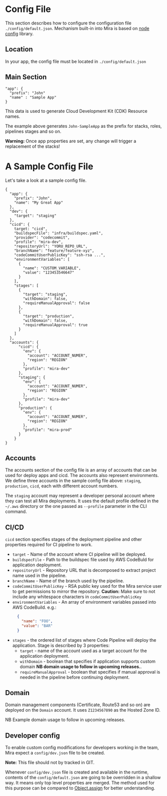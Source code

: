# Config File
This section describes how to configure the configuration file `./config/default.json`.
Mechanism built-in into Mira is based on [node config](https://www.npmjs.com/package/config) library.

## Location

In your app, the config file must be located in `./config/default.json`

## Main Section

```
"app": {
  "prefix": "John"
  "name" : "Sample App"
}
```

This data is used to generate Cloud Development Kit (CDK) Resource names.

The example above generates `John-SampleApp` as the prefix for stacks, roles, pipelines stages and so on.

__Warning:__ Once app properties are set, any change will trigger a replacement of the stacks!

# A Sample Config File

Let's take a look at a sample config file.
```
{
  "app": {
    "prefix": "John",
    "name": "My Great App"
  },
  "dev": {
    "target": "staging"
  },
  "cicd": {
    target: "cicd",
    "buildspecFile": "infra/buildspec.yaml",
    "provider": "codecommit",
    "profile": "mira-dev",
    "repositoryUrl": "YORU_REPO_URL",
    "branchName": "feature/feature-xyz",
    "codeCommitUserPublicKey": "ssh-rsa ...",
    "environmentVariables": [
      {
        "name": "CUSTOM_VARIABLE",
        "value": "123453546647"
      }
    ],
    "stages": [
      {
        "target": "staging",
        "withDomain": false,
        "requireManualApproval": false
      },
      {
        "target": "production",
        "withDomain": false,
        "requireManualApproval": true
      }
    ]
  },
  "accounts": {
      "cicd": {
        "env": {
          "account": "ACCOUNT_NUMER",
          "region": "REGION"
        },
        "profile": "mira-dev"
      },
      "staging": {
        "env": {
          "account": "ACCOUNT_NUMER",
          "region": "REGION"
        },
        "profile": "mira-dev"
      },
      "production": {
        "env": {
          "account": "ACCOUNT_NUMER",
          "region": "REGION"
        },
        "profile": "mira-prod"
      }
    }
}
```

## Accounts
The accounts section of the config file is an array of accounts that can be used for deploy apps and cicd. The accounts also represent environments.
We define three accounts in the sample config file above: `staging`, `production`, `cicd`, each with different account numbers.

The `staging` account may represent a developer personal account where they can test all Mira deployments. It uses the default profile defined in the `~/.aws` directory or the one passed as `--profile` parameter in the CLI command.


## CI/CD
`cicd` section specifies stages of the deployment pipeline and other properties required for CI pipeline to work.
* `target` - Name of the account where CI pipeline will be deployed.
* `buildspecFile` - Path to the buildspec file used by AWS CodeBuld for application deployment.
* `repositoryUrl` - Repository URL that is decomposed to extract project name used in the pipeline.
* `branchName` - Name of the branch used by the pipeline.
* `codeCommitUserPublicKey` - RSA public key used for the Mira service user to get permissions to mirror the repository.
    __Caution:__ Make sure to not include any whitespace characters in `codeCommitUserPublicKey`
* `environmentVariables` - An array of environment variables passed into AWS CodeBuild.
    e.g.:
    ```json
      {
        "name": "FOO",
        "value": "BAR"
      }
    ```
* `stages` - the ordered list of stages where Code Pipeline will deploy the application.
Stage is described by 3 properties:
    * `target` - name of the account used as a target account for the application deployment.
    * `withDomain` - boolean that specifies if application supports custom domain __NB domain usage to follow in upcoming releases.__.
    * `requireManualApproval` - boolean that specifies if manual approval is needed in the pipeline before continuing deployment.

## Domain

Domain management components (Certificate, Route53 and so on) are deployed on the `Domain` account. It uses `Z1234567890` as the Hosted Zone ID.

NB Example domain usage to follow in upcoming releases.

## Developer config

To enable custom config modifications for developers working in the team, Mira expect a `config/dev.json` file to be created.

__Note:__ This file should not by tracked in GIT.

Whenever `config/dev.json` file is created and available in the runtime, contents of the `config/default.json` are going
to be overridden in a shallow way. It means only top level properties are merged. The method used for this purpose 
can be compared to [Object.assign](https://developer.mozilla.org/en-US/docs/Web/JavaScript/Reference/Global_Objects/Object/assign) for better understanding.


